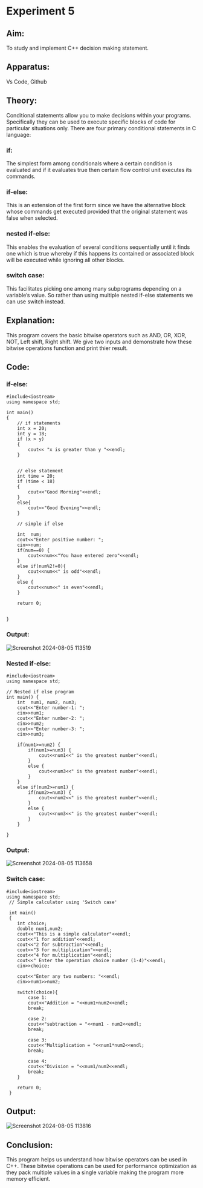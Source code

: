 # Experiment 5



## Aim:
To study and implement C++ decision making statement.


## Apparatus:
Vs Code, Github


## Theory:
Conditional statements allow you to make decisions within your programs. Specifically they can be used to execute specific blocks of code for particular situations only.
There are four primary conditional statements in C language:

### if:
The simplest form among conditionals where a certain condition is evaluated and if it evaluates true then certain flow control unit executes its commands. 

### if-else:
This is an extension of the first form since we have the alternative block whose commands get executed provided that the original statement was false when selected. 

### nested if-else:
This enables the evaluation of several conditions sequentially until it finds one which is true whereby if this happens its contained or associated block will be executed while ignoring all other blocks. 

### switch case: 
This facilitates picking one among many subprograms depending on a variable’s value. So rather than using multiple nested if-else statements we can use switch instead.

## Explanation: 
This program covers the basic bitwise operators such as AND, OR, XOR, NOT, Left shift, Right shift. We give two inputs and demonstrate how these bitwise operations function and print thier result.


## Code:

### if-else:
```
#include<iostream>
using namespace std;

int main() 
{
    // if statements 
    int x = 20;
    int y = 18;
    if (x > y)
    {
        cout<< "x is greater than y "<<endl;
    }
    

    // else statement
    int time = 20;
    if (time < 18) 
    {
        cout<<"Good Morning"<<endl;
    }
    else{
        cout<<"Good Evening"<<endl;
    }

    // simple if else 

    int  num;
    cout<<"Enter positive number: ";
    cin>>num;
    if(num==0) {
        cout<<num<<"You have entered zero"<<endl;
    }
    else if(num%2!=0){
        cout<<num<<" is odd"<<endl;
    }
    else {
        cout<<num<<" is even"<<endl;
    }
    
    return 0;


}
```
### Output:
![Screenshot 2024-08-05 113519](https://github.com/user-attachments/assets/20202799-f746-4952-8e24-73e6072142de)

### Nested if-else:
```
#include<iostream>
using namespace std;

// Nested if else program
int main() {
    int  num1, num2, num3;
    cout<<"Enter number-1: ";
    cin>>num1;
    cout<<"Enter number-2: ";
    cin>>num2;
    cout<<"Enter number-3: ";
    cin>>num3;

    if(num1>=num2) {
        if(num1>=num3) {
            cout<<num1<<" is the greatest number"<<endl;
        }
        else {
            cout<<num3<<" is the greatest number"<<endl;
        }
    }
    else if(num2>=num1) {
        if(num2>=num3) {
            cout<<num2<<" is the greatest number"<<endl;
        }
        else {
            cout<<num3<<" is the greatest number"<<endl;
        }
    }
    
}
```
### Output:
![Screenshot 2024-08-05 113658](https://github.com/user-attachments/assets/abde726c-3bfa-4c43-a81f-565b24bc05a6)

### Switch case:
```
#include<iostream>
using namespace std;
 // Simple calculator using 'Switch case'
 
 int main()
 {
    int choice;
    double num1,num2;
    cout<<"This is a simple calculator"<<endl;
    cout<<"1 for addition"<<endl;
    cout<<"2 for subtraction"<<endl;
    cout<<"3 for multiplication"<<endl;
    cout<<"4 for multiplication"<<endl;
    cout<<" Enter the operation choice number (1-4)"<<endl;
    cin>>choice;

    cout<<"Enter any two numbers: "<<endl;
    cin>>num1>>num2;

    switch(choice){
        case 1:
        cout<<"Addition = "<<num1+num2<<endl;
        break;

        case 2:
        cout<<"subtraction = "<<num1 - num2<<endl;
        break;

        case 3:
        cout<<"Multiplication = "<<num1*num2<<endl;
        break;

        case 4:
        cout<<"Division = "<<num1/num2<<endl;
        break;
    }

    return 0;
 }
```
## Output:
![Screenshot 2024-08-05 113816](https://github.com/user-attachments/assets/e1bc9c26-4d3c-4efb-a287-086d0a219f53)


## Conclusion:
This program helps us understand how bitwise operators can be used in C++. These bitwise operations can be used for performance optimization as they pack multiple values in a single variable making the program more memory efficient.
